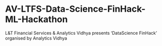 # AV-LTFS-Data-Science-FinHack-ML-Hackathon
L&amp;T Financial Services &amp; Analytics Vidhya presents ‘DataScience FinHack’ organised by Analytics Vidhya
